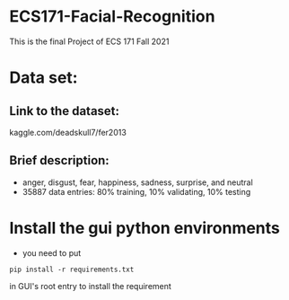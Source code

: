 # ECS171-Facial-Recognition
This is the final Project of ECS 171 Fall 2021

# Data set:
## Link to the dataset:
kaggle.com/deadskull7/fer2013

## Brief description:
 * anger, disgust, fear, happiness, sadness, surprise, and neutral
 * 35887 data entries: 80% training, 10% validating, 10% testing

# Install the gui python environments
* you need to put
```console
pip install -r requirements.txt
```
in GUI's root entry to install the requirement

